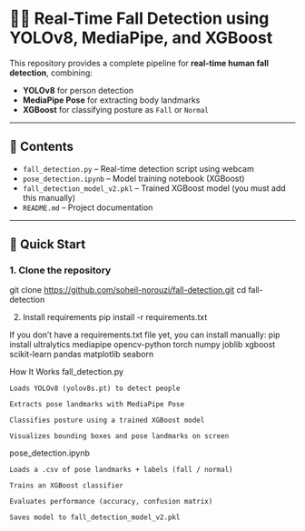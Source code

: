 # 🧍‍♂️ Real-Time Fall Detection using YOLOv8, MediaPipe, and XGBoost

This repository provides a complete pipeline for **real-time human fall detection**, combining:
- **YOLOv8** for person detection
- **MediaPipe Pose** for extracting body landmarks
- **XGBoost** for classifying posture as `Fall` or `Normal`

---

## 📁 Contents

- `fall_detection.py` – Real-time detection script using webcam
- `pose_detection.ipynb` – Model training notebook (XGBoost)
- `fall_detection_model_v2.pkl` – Trained XGBoost model (you must add this manually)
- `README.md` – Project documentation

---

## 🚀 Quick Start

### 1. Clone the repository

git clone https://github.com/soheil-norouzi/fall-detection.git
cd fall-detection

2. Install requirements
pip install -r requirements.txt

If you don’t have a requirements.txt file yet, you can install manually:
pip install ultralytics mediapipe opencv-python torch numpy joblib xgboost scikit-learn pandas matplotlib seaborn

How It Works
fall_detection.py

    Loads YOLOv8 (yolov8s.pt) to detect people

    Extracts pose landmarks with MediaPipe Pose

    Classifies posture using a trained XGBoost model

    Visualizes bounding boxes and pose landmarks on screen

pose_detection.ipynb

    Loads a .csv of pose landmarks + labels (fall / normal)

    Trains an XGBoost classifier

    Evaluates performance (accuracy, confusion matrix)

    Saves model to fall_detection_model_v2.pkl

